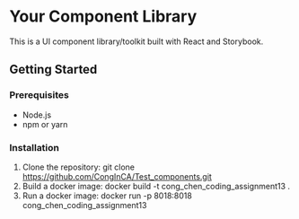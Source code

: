 # Your Component Library

This is a UI component library/toolkit built with React and Storybook.

## Getting Started

### Prerequisites

- Node.js
- npm or yarn

### Installation

1. Clone the repository:
   git clone https://github.com/CongInCA/Test_components.git
2. Build a docker image:
   docker build -t cong_chen_coding_assignment13 .
3. Run a docker image:
   docker run -p 8018:8018 cong_chen_coding_assignment13
